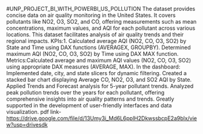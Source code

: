 #UNP_PROJECT_BI_WITH_POWERBI_US_POLLUTION
The dataset provides concise data on air quality monitoring in the United States. It covers pollutants like NO2, O3, SO2, and CO, offering measurements such as mean concentrations, maximum values, and AQI for each pollutant across various locations. This dataset facilitates analysis of air quality trends and their regional impacts.
KPIs:1. Calculated average AQI (NO2, CO, O3, SO2) by State and Time using DAX functions (AVERAGEX, GROUPBY). Determined maximum AQI (NO2, CO, O3, SO2) by Time using DAX MAX function.
Metrics:Calculated average and maximum AQI values (NO2, CO, O3, SO2) using appropriate DAX measures (AVERAGE, MAX).
In the dashboard:
Implemented date, city, and state slicers for dynamic filtering.
Created a stacked bar chart displaying Average CO, NO2, O3, and SO2 AQI by State.
Applied Trends and Forecast analysis for 5-year pollutant trends.
Analyzed peak pollution trends over the years for each pollutant, offering comprehensive insights into air quality patterns and trends.
Greatly supported in the development of user-friendly interfaces and data visualization.
pdf link-https://drive.google.com/file/d/13Umy3i_Md6L6pplH2DkwssbcpE2a9blx/view?usp=drivesdk 
